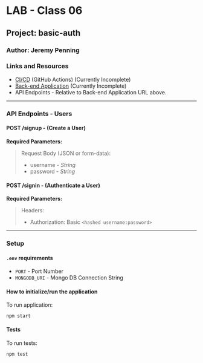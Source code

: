 # LAB - Class 06

## Project: basic-auth

### Author: Jeremy Penning

### Links and Resources

- [CI/CD](https://github.com/jeremyp-401-advanced-javascript/basic-auth/actions) (GitHub Actions) (Currently Incomplete)
- [Back-end Application]() (Currently Incomplete)
- API Endpoints - Relative to Back-end Application URL above.

---

### API Endpoints - Users

#### **POST /signup** - (Create a User)

**Required Parameters:**

>Request Body (JSON or form-data):
>- username - _String_
>- password - _String_ 

#### **POST /signin** - (Authenticate a User)

**Required Parameters:**

>Headers:
>- Authorization: Basic `<hashed username:password>`

---

### Setup

#### `.env` requirements

- `PORT` - Port Number
- `MONGODB_URI` - Mongo DB Connection String

#### How to initialize/run the application

To run application:

`npm start`

#### Tests

To run tests:

`npm test`
